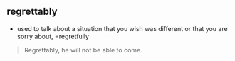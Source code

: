 ## regrettably

- used to talk about a situation that you wish was different or that you are
sorry about, =regretfully
> Regrettably, he will not be able to come.
